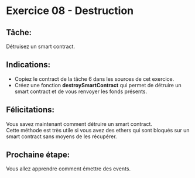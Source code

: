 # Exercice 08 - Destruction

## Tâche:

Détruisez un smart contract.

## Indications:

- Copiez le contract de la tâche 6 dans les sources de cet exercice.
- Créez une fonction **destroySmartContract** qui permet de détruire un smart contract et de vous renvoyer les fonds présents.

## Félicitations:

Vous savez maintenant comment détruire un smart contract.\
Cette méthode est très utile si vous avez des ethers qui sont bloqués sur un smart contract sans moyens de les récupérer.

## Prochaine étape:

Vous allez apprendre comment émettre des events.